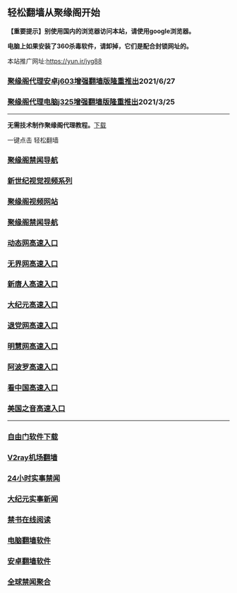 ## 轻松翻墙从聚缘阁开始

**【重要提示】别使用国内的浏览器访问本站，请使用google浏览器。**

**电脑上如果安装了360杀毒软件，请卸掉，它们是配合封锁网址的。**

本站推广网址:https://yun.ir/jyg88

### [聚缘阁代理安卓j603增强翻墙版隆重推出](https://gitlab.com/juyuange/2/-/raw/master/j603.apk)2021/6/27

### [聚缘阁代理电脑j325增强翻墙版隆重推出](https://gitlab.com/juyuange/2/-/raw/master/j325dn.rar)2021/3/25

***



**无需技术制作聚缘阁代理教程。**[下载](https://gitlab.com/j25414/jyg/-/raw/master/jygdl.rar)

一键点击 轻松翻墙

### [聚缘阁禁闻导航](https://r.fwe3.ga)

### [新世纪视觉视频系列](https://v1.yiiu.ml/sj.html)

### [聚缘阁视频网站](https://v1.yiiu.ml/)

### [聚缘阁禁闻导航](https://bitbucket.org/ewwmakye/mo/src/master/README.md)

### [动态网高速入口](https://88.cffe.gq/54789/t44774p)

### [无界网高速入口](https://88.cffe.gq/54789/b12t)

### [新唐人高速入口](https://88.cffe.gq/54789/b5t)

### [大纪元高速入口](https://88.cffe.gq/54789/b7t)

### [退党网高速入口](https://88.cffe.gq/54789/b8e)

### [明慧网高速入口](https://88.cffe.gq/54789/v3e)

### [阿波罗高速入口](https://88.cffe.gq/54789/v13e)

### [看中国高速入口](https://88.cffe.gq/54789/v11n)

### [美国之音高速入口](https://88.cffe.gq/54789/v18m)



***






### [自由门软件下载](https://git.io/skyfree)

### [V2ray机场翻墙](https://github.com/bannedbook/fanqiang/wiki/V2ray%E6%9C%BA%E5%9C%BA)

### [24小时实事禁闻](https://github.com/fyvn2199/djy/blob/master/gb/n24hr.md?dfh#1)

### [大纪元实事新闻](https://github.com/fyvn2199/djy/blob/master/gb/nsc413.md?dfh#1)

### [禁书在线阅读](https://github.com/txyzum203/djy/blob/master/gb/9p.md?flntdtv#1)

### [电脑翻墙软件](https://github.com/Alvin9999/new-pac/wiki)

### [安卓翻墙软件](https://git.io/afq)

### [全球禁闻聚合](https://github.com/gfw-breaker/banned-news1/blob/master/README.md)












